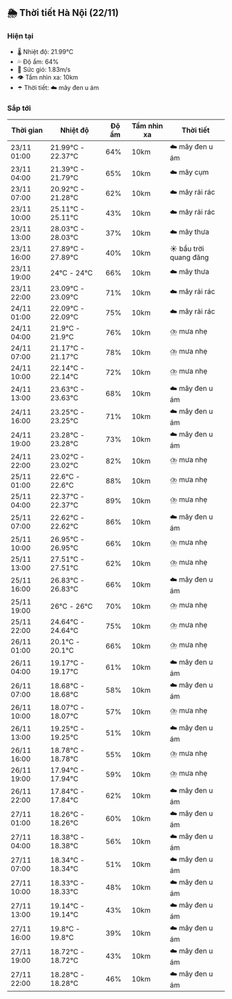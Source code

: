 ## 🌦️ Thời tiết Hà Nội (22/11)

### Hiện tại

- 🌡️ Nhiệt độ: 21.99℃
- 💦 Độ ẩm: 64%
- 💨 Sức gió: 1.83m/s
- 👁️ Tầm nhìn xa: 10km
- ☂️ Thời tiết: ☁️ mây đen u ám

### Sắp tới

| Thời gian | Nhiệt độ | Độ ẩm | Tầm nhìn xa | Thời tiết |
| --- | --- | --- | --- | --- |
| 23/11 01:00 | 21.99℃ - 22.37℃ | 64% | 10km | ☁️ mây đen u ám |
| 23/11 04:00 | 21.39℃ - 21.79℃ | 65% | 10km | ☁️ mây cụm |
| 23/11 07:00 | 20.92℃ - 21.28℃ | 62% | 10km | ☁️ mây rải rác |
| 23/11 10:00 | 25.11℃ - 25.11℃ | 43% | 10km | ☁️ mây rải rác |
| 23/11 13:00 | 28.03℃ - 28.03℃ | 37% | 10km | ☁️ mây thưa |
| 23/11 16:00 | 27.89℃ - 27.89℃ | 40% | 10km | ☀️ bầu trời quang đãng |
| 23/11 19:00 | 24℃ - 24℃ | 66% | 10km | ☁️ mây thưa |
| 23/11 22:00 | 23.09℃ - 23.09℃ | 71% | 10km | ☁️ mây rải rác |
| 24/11 01:00 | 22.09℃ - 22.09℃ | 75% | 10km | ☁️ mây rải rác |
| 24/11 04:00 | 21.9℃ - 21.9℃ | 76% | 10km | ⛈️ mưa nhẹ |
| 24/11 07:00 | 21.17℃ - 21.17℃ | 78% | 10km | ⛈️ mưa nhẹ |
| 24/11 10:00 | 22.14℃ - 22.14℃ | 72% | 10km | ⛈️ mưa nhẹ |
| 24/11 13:00 | 23.63℃ - 23.63℃ | 68% | 10km | ☁️ mây đen u ám |
| 24/11 16:00 | 23.25℃ - 23.25℃ | 71% | 10km | ☁️ mây đen u ám |
| 24/11 19:00 | 23.28℃ - 23.28℃ | 73% | 10km | ☁️ mây đen u ám |
| 24/11 22:00 | 23.02℃ - 23.02℃ | 82% | 10km | ⛈️ mưa nhẹ |
| 25/11 01:00 | 22.6℃ - 22.6℃ | 88% | 10km | ⛈️ mưa nhẹ |
| 25/11 04:00 | 22.37℃ - 22.37℃ | 89% | 10km | ⛈️ mưa nhẹ |
| 25/11 07:00 | 22.62℃ - 22.62℃ | 86% | 10km | ☁️ mây đen u ám |
| 25/11 10:00 | 26.95℃ - 26.95℃ | 66% | 10km | ⛈️ mưa nhẹ |
| 25/11 13:00 | 27.51℃ - 27.51℃ | 62% | 10km | ⛈️ mưa nhẹ |
| 25/11 16:00 | 26.83℃ - 26.83℃ | 66% | 10km | ☁️ mây đen u ám |
| 25/11 19:00 | 26℃ - 26℃ | 70% | 10km | ⛈️ mưa nhẹ |
| 25/11 22:00 | 24.64℃ - 24.64℃ | 75% | 10km | ⛈️ mưa nhẹ |
| 26/11 01:00 | 20.1℃ - 20.1℃ | 66% | 10km | ⛈️ mưa nhẹ |
| 26/11 04:00 | 19.17℃ - 19.17℃ | 61% | 10km | ☁️ mây đen u ám |
| 26/11 07:00 | 18.68℃ - 18.68℃ | 58% | 10km | ☁️ mây đen u ám |
| 26/11 10:00 | 18.07℃ - 18.07℃ | 57% | 10km | ⛈️ mưa nhẹ |
| 26/11 13:00 | 19.25℃ - 19.25℃ | 51% | 10km | ☁️ mây đen u ám |
| 26/11 16:00 | 18.78℃ - 18.78℃ | 55% | 10km | ⛈️ mưa nhẹ |
| 26/11 19:00 | 17.94℃ - 17.94℃ | 59% | 10km | ⛈️ mưa nhẹ |
| 26/11 22:00 | 17.84℃ - 17.84℃ | 62% | 10km | ☁️ mây đen u ám |
| 27/11 01:00 | 18.26℃ - 18.26℃ | 60% | 10km | ☁️ mây đen u ám |
| 27/11 04:00 | 18.38℃ - 18.38℃ | 56% | 10km | ☁️ mây đen u ám |
| 27/11 07:00 | 18.34℃ - 18.34℃ | 51% | 10km | ☁️ mây đen u ám |
| 27/11 10:00 | 18.33℃ - 18.33℃ | 48% | 10km | ☁️ mây đen u ám |
| 27/11 13:00 | 19.14℃ - 19.14℃ | 43% | 10km | ☁️ mây đen u ám |
| 27/11 16:00 | 19.8℃ - 19.8℃ | 39% | 10km | ☁️ mây đen u ám |
| 27/11 19:00 | 18.72℃ - 18.72℃ | 43% | 10km | ☁️ mây đen u ám |
| 27/11 22:00 | 18.28℃ - 18.28℃ | 46% | 10km | ☁️ mây đen u ám |
